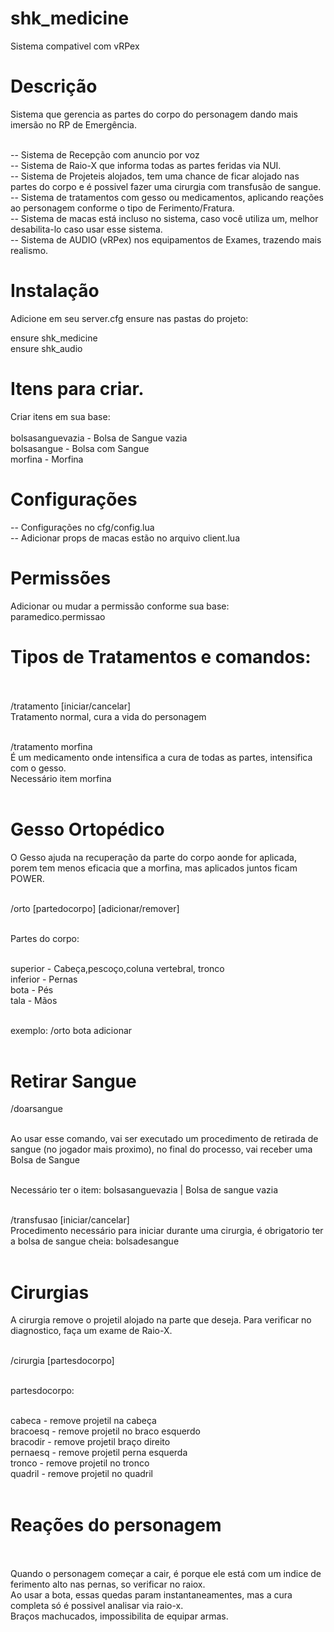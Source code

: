 # shk_medicine

Sistema compativel com vRPex

# Descrição </br>
Sistema que gerencia as partes do corpo do personagem dando mais imersão no RP de Emergência.</br></br>

-- Sistema de Recepção com anuncio por voz <br/>
-- Sistema de Raio-X que informa todas as partes feridas via NUI. <br/>
-- Sistema de Projeteis alojados, tem uma chance de ficar alojado nas partes do corpo e é possivel fazer uma cirurgia com transfusão de sangue. <br/>
-- Sistema de tratamentos com gesso ou medicamentos, aplicando reações ao personagem conforme o tipo de Ferimento/Fratura. <br/>
-- Sistema de macas está incluso no sistema, caso você utiliza um, melhor desabilita-lo caso usar esse sistema. <br/>
-- Sistema de AUDIO (vRPex) nos equipamentos de Exames, trazendo mais realismo.

# Instalação

Adicione em seu server.cfg ensure nas pastas do projeto:

ensure shk_medicine </br>
ensure shk_audio </br>

# Itens para criar.
Criar itens em sua base: <br/></br>
bolsasanguevazia - Bolsa de Sangue vazia <br/>
bolsasangue - Bolsa com Sangue <br/>
morfina - Morfina <br/>

# Configurações <br/>
-- Configurações no cfg/config.lua <br/>
-- Adicionar props de macas estão no arquivo client.lua <br/>

# Permissões <br/>
Adicionar ou mudar a permissão conforme sua base: paramedico.permissao <br/>


# Tipos de Tratamentos e comandos: <br/> <br/>

/tratamento [iniciar/cancelar] <br/>
Tratamento normal, cura a vida do personagem <br/> <br/>

/tratamento morfina <br/>
É um medicamento onde intensifica a cura de todas as partes, intensifica com o gesso. <br/>
Necessário item morfina <br/> <br/>

# Gesso Ortopédico <br/>
O Gesso ajuda na recuperação da parte do corpo aonde for aplicada, porem tem menos eficacia que a morfina, mas aplicados juntos ficam POWER. <br/> <br/>

/orto [partedocorpo] [adicionar/remover] <br/> <br/>

Partes do corpo: <br/> <br/>

superior - Cabeça,pescoço,coluna vertebral, tronco <br/>
inferior - Pernas <br/>
bota - Pés <br/>
tala - Mãos <br/> <br/>

exemplo: /orto bota adicionar <br/> <br/>

# Retirar Sangue <br/>
/doarsangue <br/> <br/>

Ao usar esse comando, vai ser executado um procedimento de retirada de sangue (no jogador mais proximo), no final do processo, vai receber uma Bolsa de Sangue  <br/> <br/>

Necessário ter o item: bolsasanguevazia | Bolsa de sangue vazia <br/> <br/>

/transfusao [iniciar/cancelar] <br/>
Procedimento necessário para iniciar durante uma cirurgia, é obrigatorio ter a bolsa de sangue cheia: bolsadesangue <br/> <br/>

# Cirurgias <br/>

A cirurgia remove o projetil alojado na parte que deseja. Para verificar no diagnostico, faça um exame de Raio-X. <br/> <br/>

/cirurgia [partesdocorpo] <br/> <br/>

partesdocorpo: <br/> <br/>

cabeca - remove projetil na cabeça <br/>
bracoesq - remove projetil no braco esquerdo <br/>
bracodir - remove projetil braço direito <br/>
pernaesq -  remove projetil perna esquerda <br/>
tronco - remove projetil no tronco <br/>
quadril - remove projetil no quadril <br/> <br/>

# Reações do personagem <br/> <br/>
Quando o personagem começar a cair, é porque ele está com um indice de ferimento alto nas pernas, so verificar no raiox. <br/>
Ao usar a bota, essas quedas param instantaneamentes, mas a cura completa só é possivel analisar via raio-x. <br/>
Braços machucados, impossibilita de equipar armas.

